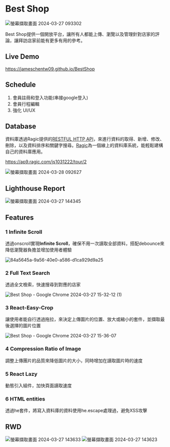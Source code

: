 # Best Shop

![螢幕擷取畫面 2024-03-27 093302](https://github.com/JamesChenTW09/BestShop/assets/92699251/ea04d9cc-d90e-4bea-817a-0801e9d25ab3)

Best Shop提供一個開放平台，讓所有人都能上傳、瀏覽以及管理針對店家的評論，讓拜訪店家前能有更多有用的參考。

## Live Demo
https://jameschentw09.github.io/BestShop

## Schedule
1. 會員註冊和登入功能(串接google登入)
2. 會員行程編輯
3. 強化 UI/UX

## Database

資料庫透過Ragic提供的[RESTFUL HTTP API](https://www.ragic.com/intl/zh-TW/doc-api)，來進行資料的取得、新增、修改、刪除，以及資料排序和關鍵字搜尋。[Ragic](https://www.ragic.com/intl/zh-TW/home?campaign=goadzhtw&gad_source=1&gclid=CjwKCAjwh4-wBhB3EiwAeJsppIZaR_4Jj9teiUJNfikRLvRzY4gE8I2TQPphB1rc9YK7DskPjB5XfRoCAhsQAvD_BwE)為一個線上的資料庫系統，能輕鬆建構自己的資料庫應用。

https://ap9.ragic.com/js1031222/tour/2

![螢幕擷取畫面 2024-03-28 092627](https://github.com/JamesChenTW09/BestShop/assets/92699251/c90edbb8-7627-46d5-9e9b-b9a34a73b172)

## Lighthouse Report
![螢幕擷取畫面 2024-03-27 144345](https://github.com/JamesChenTW09/BestShop/assets/92699251/40e0bce1-5846-409a-ba45-9b2441e8d931)

## Features

### 1️ Infinite Scroll
透過onscroll實現**Infinite Scroll**，確保不用一次讀取全部資料，搭配debounce來降低瀏覽器負擔並增加使用者體驗

![84a5645a-9a56-40e0-a586-d1ca929d9a25](https://github.com/JamesChenTW09/BestShop/assets/92699251/1f9834ef-882d-4a4a-a54a-c24883d419cd)

### 2️ Full Text Search
透過全文檢索，快速搜尋到對應的店家

![Best Shop - Google Chrome 2024-03-27 15-32-12 (1)](https://github.com/JamesChenTW09/BestShop/assets/92699251/1155ebb7-1c41-464c-9da2-d6f9994c7742)

### 3️ React-Easy-Crop
讓使用者能自行透過拖拉，來決定上傳圖片的位置、放大或縮小的套件，並擷取最後選擇的圖片位置

![Best Shop - Google Chrome 2024-03-27 15-36-07](https://github.com/JamesChenTW09/BestShop/assets/92699251/012b81c5-5e34-44c0-86c7-b4a7cac1daf6)

### 4️ Compression Ratio of Image
調整上傳團片的品質來降低圖片的大小，同時增加在讀取圖片時的速度

### 5️ React Lazy
動態引入組件，加快頁面讀取速度

### 6 HTML entities
透過he套件，將寫入資料庫的資料使用he.escape處理過，避免XSS攻擊

## RWD

![螢幕擷取畫面 2024-03-27 143633](https://github.com/JamesChenTW09/BestShop/assets/92699251/fd2285f3-fd1d-4d1d-a0f7-888f670ae177)  ![螢幕擷取畫面 2024-03-27 143623](https://github.com/JamesChenTW09/BestShop/assets/92699251/07f9eacc-951d-472f-887b-39e3aab84ce6)



